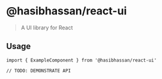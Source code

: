 # @hasibhassan/react-ui

> A UI library for React

## Usage

```
import { ExampleComponent } from '@hasibhassan/react-ui'

// TODO: DEMONSTRATE API
```
